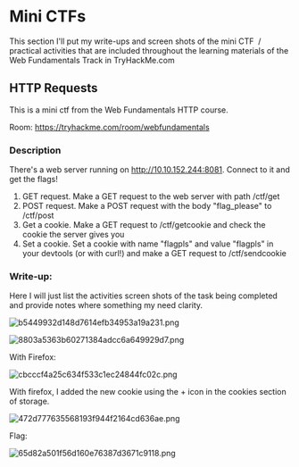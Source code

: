 # Mini CTFs

This section I'll put my write-ups and screen shots of the mini CTF  / practical activities that are included throughout the learning materials of the Web Fundamentals Track in TryHackMe.com

## HTTP Requests

This is a mini ctf from the Web Fundamentals HTTP course.

Room: https://tryhackme.com/room/webfundamentals

### Description

There's a web server running on http://10.10.152.244:8081. Connect to it and get the flags!

1.  GET request. Make a GET request to the web server with path /ctf/get
2.  POST request. Make a POST request with the body "flag_please" to /ctf/post
3.  Get a cookie. Make a GET request to /ctf/getcookie and check the cookie the server gives you
4.  Set a cookie. Set a cookie with name "flagpls" and value "flagpls" in your devtools (or with curl!) and make a GET request to /ctf/sendcookie

### Write-up:

Here I will just list the activities screen shots of the task being completed and provide notes where something my need clarity.

![b5449932d148d7614efb34953a19a231.png](../../_resources/f2f75e0dcaec4177ac0910817cbf76ca.png)

![8803a5363b60271384adcc6a649929d7.png](../../_resources/3e29d211228c473b94eea4ec809da85c.png)

With Firefox:

![cbcccf4a25c634f533c1ec24844fc02c.png](../../_resources/613dd1f518e4487f84321f36b4ef51ff.png)

With firefox, I added the new cookie using the + icon in the cookies section of storage.

![472d777635568193f944f2164cd636ae.png](../../_resources/6f389a3eb19341e8a3d0b7666b6c4b69.png)

Flag:

![65d82a501f56d160e76387d3671c9118.png](../../_resources/c79cda0c41a342f4839c27757f080467.png)